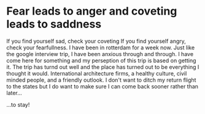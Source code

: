 # Fear leads to anger and coveting leads to saddness
If you find yourself sad, check your coveting
If you find yourself angry, check your fearfullness.
I have been in rotterdam for a week now.
Just like the google interview trip,  I have been anxious through and through.
I have come here for something and my perseption of this trip is based on getting it.
The trip has turnd out well and the place has turned out to be everything I thought it would.
International architecture firms, a healthy culture, civil minded people, and a friendly outlook.
I don't want to ditch my return flight to the states but I do want to make sure I can come back sooner rather than later...

...to stay!
